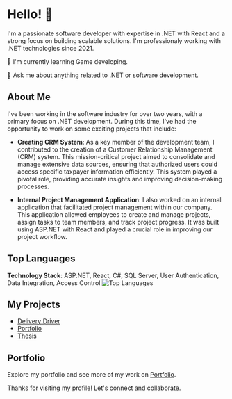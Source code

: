 # Hello! 👋

I'm a passionate software developer with expertise in .NET with React and a strong focus on building scalable solutions. I'm professionaly working with .NET technologies since 2021.

🌱 I'm currently learning Game developing.
<!--🤔 I'm looking for help with [What You Need Help With].-->
💬 Ask me about anything related to .NET or software development.

## About Me

I've been working in the software industry for over two years, with a primary focus on .NET development. During this time, I've had the opportunity to work on some exciting projects that include:

- **Creating CRM System**: As a key member of the development team, I contributed to the creation of a Customer Relationship Management (CRM) system. This mission-critical project aimed to consolidate and manage extensive data sources, ensuring that authorized users could access specific taxpayer information efficiently. This system played a pivotal role, providing accurate insights and improving decision-making processes.

- **Internal Project Management Application**: I also worked on an internal application that facilitated project management within our company. This application allowed employees to create and manage projects, assign tasks to team members, and track project progress. It was built using ASP.NET with React and played a crucial role in improving our project workflow.

<!---
## My GitHub Stats

![GitHub Stats](https://github-readme-stats.vercel.app/api?username=Xenorsek&show_icons=true)
-->
## Top Languages
**Technology Stack**: ASP.NET, React, C#, SQL Server, User Authentication, Data Integration, Access Control
![Top Languages](https://github-readme-stats.vercel.app/api/top-langs/?username=Xenorsek)

## My Projects

- [Delivery Driver](https://github.com/Xenorsek/DeliveryDriver)
- [Portfolio](https://github.com/Xenorsek/xenorsek.github.io)
- [Thesis](https://github.com/Xenorsek/PracowniaDyplomowa)

## Portfolio

Explore my portfolio and see more of my work on [Portfolio](https://xenorsek.github.io/).

Thanks for visiting my profile! Let's connect and collaborate.
